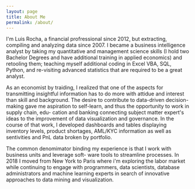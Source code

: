 ```yaml
---
layout: page
title: About Me
permalink: /about/
---
```


I'm Luis Rocha, a financial profressional since 2012, but extracting, compiling and analyzing data since 2007.
I became a business intelligence analyst by taking my quantitative and management science skills (I hold two
Bachelor Degrees and have additional training in applied economics) and retooling them; teaching myself additional
coding in Excel VBA, SQL, Python, and re-visiting advanced statistics that are required to be a great analyst.

As an economist by traiding, I realized that one of the aspects for transmitting insightful information has to do
more with attidue and interest than skill and background. The desire to contribute to data-driven decision-making
gave me aspiration to self-learn, and thus the opportunity to work in supply chain, edu-
cation and banking connecting subject matter expert's ideas to the improvement of data visualization
and governance. In the course of that work, I developed dashboards and tables displaying inventory levels, 
product shortages, AML/KYC information as well as sentivities and PnL data broken by portfolio.

The common denomimator binding my experience is that I work with business units and leverage soft-
ware tools to streamline processes. In 2018 I moved from New York to Paris where i'm exploring the 
labor market while continuing to engage with programmers, data scientists, database administrators 
and machine learning experts in search of innovative approaches to data mining and visualization.
